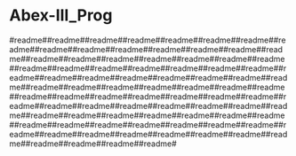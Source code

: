 # Abex-III_Prog 

#readme##readme##readme##readme##readme##readme##readme##readme##readme##readme##readme##readme##readme##readme##readme##readme##readme##readme##readme##readme##readme##readme##readme##readme##readme##readme##readme##readme##readme##readme##readme##readme##readme##readme##readme##readme##readme##readme##readme##readme##readme##readme##readme##readme##readme##readme##readme##readme##readme##readme##readme##readme##readme##readme##readme##readme##readme##readme##readme##readme##readme##readme##readme##readme##readme##readme##readme##readme##readme##readme##readme##readme##readme##readme##readme##readme##readme##readme##readme##readme##readme##readme##readme##readme##readme#
